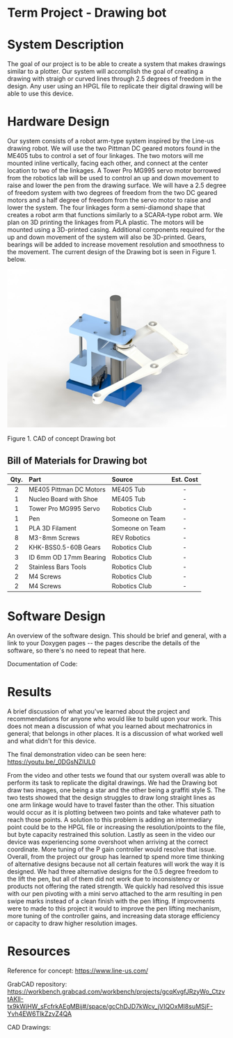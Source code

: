 # Term Project - Drawing bot

# System Description

The goal of our project is to be able to create a system that makes drawings similar to a plotter. Our system will accomplish the goal of creating a drawing with straigh or curved lines through 2.5 degrees of freedom in the design. Any user using an HPGL file to replicate their digital drawing will be able to use this device.


# Hardware Design

Our system consists of a robot arm-type system inspired by the Line-us drawing robot. We will use the two Pittman DC geared motors found in the ME405 tubs to control a set of four linkages. The two motors will me mounted inline vertically, facing each other, and connect at the center location to two of the linkages. A Tower Pro MG995 servo motor borrowed from the robotics lab will be used to control an up and down movement to raise and lower the pen from the drawing surface. We will have a 2.5 degree of freedom system with two degrees of freedom from the two DC geared motors and a half degree of freedom from the servo motor to raise and lower the system. The four linkages form a semi-diamond shape that creates a robot arm that functions similarly to a SCARA-type robot arm. We plan on 3D printing the linkages from PLA plastic. The motors will be mounted using a 3D-printed casing. Additional components required for the up and down movement of the system will also be 3D-printed. Gears, bearings will be added to increase movement resolution and smoothness to the movement. The current design of the Drawing bot is seen in Figure 1. below.


![test](CAD.JPG)

Figure 1. CAD of concept Drawing bot

## Bill of Materials for Drawing bot

| Qty. | Part                    | Source                | Est. Cost |
|:----:|:----------------------  |:----------------------|:---------:|
|  2   | ME405 Pittman DC Motors | ME405 Tub             |     -     |
|  1   | Nucleo Board with Shoe  | ME405 Tub             |     -     |
|  1   | Tower Pro MG995 Servo   | Robotics Club         |     -     |
|  1   | Pen                     | Someone on Team       |     -     |
|  1   | PLA 3D Filament         | Someone on Team       |     -     |
|  8   | M3-8mm Screws           | REV Robotics          |     -     |
|  2   | KHK-BSS0.5-60B Gears    | Robotics Club         |     -     |
|  3   | ID 6mm OD 17mm Bearing  | Robotics Club         |     -     |
|  2   | Stainless Bars Tools    | Robotics Club         |     -     |
|  2   | M4 Screws               | Robotics Club         |     -     |
|  2   | M4 Screws               | Robotics Club         |     -     |

# Software Design
An overview of the software design. This should be brief and general, with a link to your Doxygen pages -- the pages describe the details of the software, so there's no need to repeat that here.

Documentation of Code:

# Results
A brief discussion of what you've learned about the project and recommendations for anyone who would like to build upon your work. This does not mean a discussion of what you learned about mechatronics in general; that belongs in other places.  It is a discussion of what worked well and what didn't for this device.

The final demonstration video can be seen here: https://youtu.be/_0DGsNZlUL0

From the video and other tests we found that our system overall was able to perform its task to replicate the digital drawings. We had the Drawing bot draw two images, one being a star and the other being a graffiti style S. The two tests showed that the design struggles to draw long straight lines as one arm linkage would have to travel faster than the other. This situation would occur as it is plotting between two points and take whatever path to reach those points. A solution to this problem is adding an intermediary point could be to the HPGL file or increasing the resolution/points to the file, but byte capacity restrained this solution. Lastly as seen in the video our device was experiencing some overshoot when arriving at the correct coordinate. More tuning of the P gain controller would resolve that issue.
Overall, from the project our group has learned tp spend more time thinking of alternative designs because not all certain features will work the way it is designed. We had three alternative designs for the 0.5 degree freedom to the lift the pen, but all of them did not work due to inconsistency or products not offering the rated strength. We quickly had resolved this issue with our pen pivoting with a mini servo attached to the arm resulting in pen swipe marks instead of a clean finish with the pen lifting. If improvments were to made to this project it would to improve the pen lifting mechanism, more tuning of the controller gains, and increasing data storage efficiency or capacity to draw higher resolution images.

# Resources
Reference for concept: https://www.line-us.com/

GrabCAD repository: https://workbench.grabcad.com/workbench/projects/gcqKvgfJRzyWo_CtzvtAKlI-tx9kWjHW_sFcfrkAEgMBij#/space/gcChDJD7kWcv_jVIQOxMI8suMSjF-Yvh4EW6TlkZzvZ4QA

CAD Drawings: 
